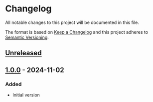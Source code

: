 # Changelog

All notable changes to this project will be documented in this file.

The format is based on [Keep a Changelog](https://keepachangelog.com/en/1.0.0/)
and this project adheres to [Semantic Versioning](https://semver.org/spec/v2.0.0.html).

## [Unreleased]

## [1.0.0] - 2024-11-02
### Added
- Initial version

[Unreleased]: https://github.com/dbx12/disag-xml/compare/1.0.0...HEAD
[1.0.0]: https://github.com/dbx12/disag-xml/compare/9a25b658...1.0.0
